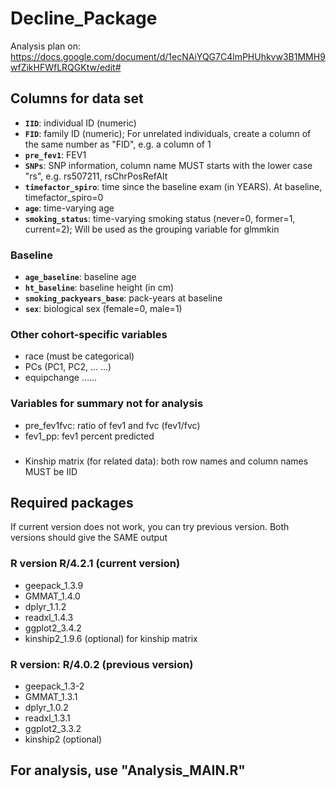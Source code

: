 # Decline_Package
Analysis plan on:  https://docs.google.com/document/d/1ecNAiYQG7C4lmPHUhkvw3B1MMH9wfZikHFWfLRQGKtw/edit#



## Columns for data set 
  * __`IID`__:                    individual ID (numeric)
  * __`FID`__:                    family ID (numeric); For unrelated individuals, create a column of the same number as "FID", e.g. a column of 1
  * __`pre_fev1`__:               FEV1           
  * __`SNPs`__:                   SNP information, column name MUST starts with the lower case "rs", e.g. rs507211, rsChrPosRefAlt
  * __`timefactor_spiro`__:       time since the baseline exam (in YEARS). At baseline, timefactor_spiro=0
  * __`age`__:                    time-varying age
  * __`smoking_status`__:         time-varying smoking status (never=0, former=1, current=2); Will be used as the grouping variable for glmmkin

### Baseline 
  * __`age_baseline`__:           baseline age
  * __`ht_baseline`__:            baseline height (in cm)
  * __`smoking_packyears_base`__: pack-years at baseline
  * __`sex`__:                    biological sex (female=0, male=1)
 
### Other cohort-specific variables
  * race (must be categorical)
  * PCs (PC1, PC2, ... ...) 
  * equipchange ......  

### Variables for summary not for analysis
  * pre_fev1fvc:   ratio of fev1 and fvc (fev1/fvc)
  * fev1_pp:       fev1 percent predicted


###  

  * Kinship matrix (for related data):   both row names and column names MUST be IID      
      



## Required packages
If current version does not work, you can try previous version.
Both versions should give the SAME output

### R version R/4.2.1     (current version)
   * geepack_1.3.9
   * GMMAT_1.4.0 
   * dplyr_1.1.2  
   * readxl_1.4.3
   * ggplot2_3.4.2     
   * kinship2_1.9.6 (optional) for kinship matrix 

### R version: R/4.0.2  (previous version)
   * geepack_1.3-2
   * GMMAT_1.3.1
   * dplyr_1.0.2
   * readxl_1.3.1
   * ggplot2_3.3.2
   * kinship2 (optional) 

## For analysis, use "Analysis_MAIN.R"

